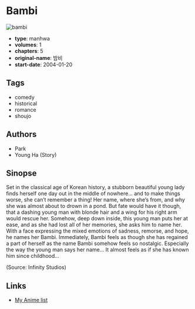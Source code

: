 # Bambi

![bambi](https://cdn.myanimelist.net/images/manga/1/10165.jpg)

-   **type**: manhwa
-   **volumes**: 1
-   **chapters**: 5
-   **original-name**: 밤비
-   **start-date**: 2004-01-20

## Tags

-   comedy
-   historical
-   romance
-   shoujo

## Authors

-   Park
-   Young Ha (Story)

## Sinopse

Set in the classical age of Korean history, a stubborn beautiful young lady finds herself one day out in the middle of nowhere… and to make things worse, she can’t remember a thing! Her name, where she’s from, and why she was almost about to drown in a pond. But fate would have it though, that a dashing young man with blonde hair and a wing for his right arm would rescue her. Somehow, deep down inside, this young man puts her at ease, and as she had lost all of her memories, she asks him to name her. With a face expressing the mixed emotions of sadness, remorse, and hope, he names her Bambi. Immediately, Bambi feels as though she has regained a part of herself as the name Bambi somehow feels so nostalgic. Especially the way the young man says her name… It almost feels as if she has known him since childhood...

(Source: Infinity Studios)

## Links

-   [My Anime list](https://myanimelist.net/manga/1870/Bambi)
